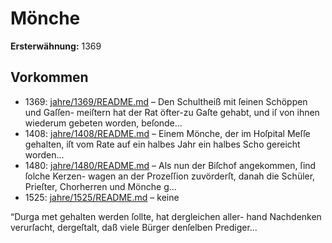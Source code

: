 # Mönche

**Ersterwähnung:** 1369

## Vorkommen
- 1369: [jahre/1369/README.md](../jahre/1369/README.md) – Den Schultheiß mit ſeinen Schöppen und Gaſſen-
meiſtern hat der Rat öfter-zu Gaſte gehabt, und iſ von
ihnen wiederum gebeten worden, beſonde...
- 1408: [jahre/1408/README.md](../jahre/1408/README.md) – Einem Mönche, der im Hoſpital Meſſe gehalten, iſt
vom Rate auf ein halbes Jahr ein halbes Scho gereicht
worden...
- 1480: [jahre/1480/README.md](../jahre/1480/README.md) – Als nun der Biſchof angekommen, ſind ſolche Kerzen-
wagen an der Prozeſſion zuvörderſt, danah die Schüler,
Prieſter, Chorherren und Mönche g...
- 1525: [jahre/1525/README.md](../jahre/1525/README.md) – keine

“Durga met gehalten werden ſollte, hat dergleichen aller-
hand Nachdenken verurſacht, dergeſtalt, daß viele Bürger
denſelben Prediger...
